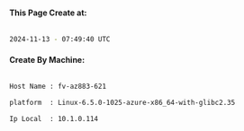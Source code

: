 
   
#### This Page Create at:

```bash

2024-11-13 - 07:49:40 UTC

```

#### Create By Machine:

```bash

Host Name : fv-az883-621

platform  : Linux-6.5.0-1025-azure-x86_64-with-glibc2.35

Ip Local  : 10.1.0.114

```


